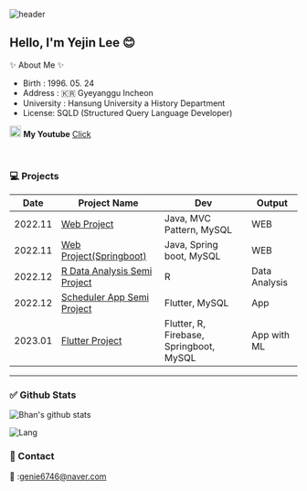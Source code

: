 <!-- Main -->
![header](https://capsule-render.vercel.app/api?type=cylinder&color=gradient&customColorList=0,10,5,5,50&height=300&section=header&text=Yejin's%20Github&fontSize=90)
## Hello, I'm Yejin Lee 😊 



<!-- Intro  -->
✨ About Me ✨
- Birth : 1996. 05. 24
- Address : :kr: Gyeyanggu Incheon
- University : Hansung University a History Department
- License: SQLD (Structured Query Language Developer)


<!-- Link of your pages.(ex : youtube, discord anyway) -->
<img src =https://cdn-icons-png.flaticon.com/512/1384/1384060.png width = 20,m height = 20 > **My Youtube** [Click](https://www.youtube.com/channel/UCjt131cTjg8KKAS6uinrmbg)

<br>

<!-- What I made project -->
### :computer:   **Projects**

  |Date|Project Name|Dev|Output|
  |-----|-----|-----|-----|  
  |2022.11|[Web Project](linkf란)|Java, MVC Pattern, MySQL|WEB|
  |2022.11|[Web Project(Springboot)](link란)|Java, Spring boot, MySQL|WEB|
  |2022.12|[R Data Analysis Semi Project](link)|R|Data Analysis|
  |2022.12|[Scheduler App Semi Project](link란)|Flutter, MySQL|App|
  |2023.01|[Flutter Project](link란)|Flutter, R, Firebase, Springboot, MySQL|App with ML|
  
  ___
  
  <!-- My Github Stats. if you want change theme search github theme and then apply that. -->
  ### :white_check_mark: **Github Stats**
  
  ![Bhan's github stats](https://github-readme-stats.vercel.app/api?username=Javanyam&show_icons=true&theme=highcontrast)
  
  ![Lang](https://github-readme-stats.vercel.app/api/top-langs?username=Javanyam&show_icons=true&theme=highcontrast)

### :postbox: Contact
:e-mail: :genie6746@naver.com


<!-- test page -->



<!--
**BhanKim/BhanKim** is a ✨ _special_ ✨ repository because its `README.md` (this file) appears on your GitHub profile.

Here are some ideas to get you started:

- 🔭 I’m currently working on ...
- 🌱 I’m currently learning ...
- 👯 I’m looking to collaborate on ...
- 🤔 I’m looking for help with ...
- 💬 Ask me about ...
- 📫 How to reach me: ...
- 😄 Pronouns: ...
- ⚡ Fun fact: ...

-->



